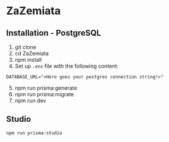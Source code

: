 # ZaZemiata

## Installation - PostgreSQL

1. git clone 
2. cd ZaZemiata
3. npm install
4. Set up `.env` file with the following content:
```
DATABASE_URL="<Here goes your postgres connection string!>"
```
5. npm run prisma:generate
6. npm run prisma:migrate
7. npm run dev


## Studio
`npm run prisma:studio`